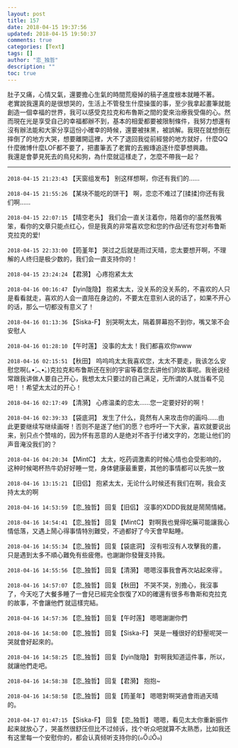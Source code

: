 ```yaml
---
layout: post
title: 157
date: 2018-04-15 19:37:56
updated: 2018-04-15 19:50:37
comments: true
categories: [Text]
tags: []
author: "恋_独哲"
description: ""
toc: true
---
```


<p dir="ltr"  >肚子又痛，心情又氣，還要擔心生氣的時間荒廢掉的稿子進度根本就睡不著。<br />老實說我還真的是很想哭的，生活上不管發生什麼操蛋的事，至少我拿起畫筆就能創造一個幸福的世界，我可以感受克拉克和布魯斯之間的愛來治療我受傷的心。然而現在光是享受自己的幸福都辦不到，基本的相愛都要被限制條件，我努力想還有沒有辦法能和大家分享這份小確幸的時候，還要被抹黑，被誤解。我現在就想倒在摔倒了的地方大哭，想要離開這裡，大不了退回我從前經營的地方就好，什麼QQ什麼微博什麼LOF都不要了，把畫筆丟了老實的去搬瑼追逐什麼夢想興趣。<br />我還是會夢見死去的鳥兒和狗，為什麼就這樣走了，怎麼不帶我一起？<br /></p>

---

`2018-04-15 21:23:43` 【天窗组发布】 别这样想啊，你还有我们的……

`2018-04-15 21:55:26` 【某块不能吃的饼干】 啊，恋恋不难过了[揉揉]你还有我们啊……

`2018-04-15 22:07:15` 【晴空老头】 我们会一直关注着你，陪着你的!虽然我嘴笨，看你的文章只能点红心，但是我真的非常喜欢您和您的作品!还有您对布鲁斯克拉克的爱!

`2018-04-15 22:33:00` 【筠堇年】 哭过之后就是雨过天晴，恋太要想开啊，不理解的人终归是极少数的，我们会一直支持你的！

`2018-04-15 23:24:24` 【君漪】 心疼抱紧太太

`2018-04-16 00:16:47` 【lyin陇隐】 抱紧太太，没关系的没关系的，不喜欢的人只是看看就走，喜欢的人会一直陪在身边的，不要太在意别人说的话了，如果不开心的话，那么一切都没有意义了！

`2018-04-16 01:13:36` 【Siska-F】 别哭啊太太，隔着屏幕抱不到你，嘴又笨不会安慰人

`2018-04-16 01:28:10` 【午时莲】 没事的太太！我们都喜欢你www

`2018-04-16 02:15:51` 【秋田】 呜呜呜太太我喜欢您，太太不要走，我该怎么安慰您啊(｡•́︿•̀｡)克拉克和布鲁斯还在别的宇宙等着您去讲他们的故事呢。我爸说经常跟我讲做人要自己开心，我想太太只要过的自己满足，无所谓的人就当看不见吧！！希望太太过的开心！

`2018-04-16 02:17:49` 【清漪】 心疼温柔的恋太……您一定要好好的啊！

`2018-04-16 02:39:33` 【袋底洞】 发生了什么，竟然有人来攻击你的画吗……由此更要继续写继续画呀！否则不是遂了他们的愿？也呼吁一下大家，喜欢就要说出来，别只点个赞啥的，因为怀有恶意的人是绝对不吝于付诸文字的，怎能让他们的声音淹没我们的？

`2018-04-16 04:20:34` 【MintC】 太太，吃药调激素的时候心情也会受影响的，这种时候喝杯热牛奶好好睡一觉，身体健康最重要，其他的事情都可以先放一放

`2018-04-16 13:15:21` 【旧侣】 抱紧太太，无论什么时候还有我们在啊，我会支持太太的啊

`2018-04-16 14:53:59` 【恋\_独哲】 回复【旧侣】 沒事的XDDD我就是鬧鬧情緒。

`2018-04-16 14:54:41` 【恋\_独哲】 回复【MintC】 對啊我也覺得吃藥可能讓我心情低落，又遇上鬧心得事情特別難受，不過都好了今天會早點睡。

`2018-04-16 14:55:34` 【恋\_独哲】 回复【袋底洞】 沒有啦沒有人攻擊我的畫，只是遇到太多不順心難免有些疲倦。也謝謝你發聲支持我。

`2018-04-16 14:55:56` 【恋\_独哲】 回复【清漪】 嗯嗯沒事我會再次站起來得˙。

`2018-04-16 14:57:07` 【恋\_独哲】 回复【秋田】 不哭不哭，別擔心，我沒事了，今天吃了大餐多睡了一會兒已經完全恢復了XD的確還有很多布魯斯和克拉克的故事，不會讓他們˙就這樣完結。

`2018-04-16 14:57:36` 【恋\_独哲】 回复【午时莲】 嗯嗯謝謝你們

`2018-04-16 14:58:00` 【恋\_独哲】 回复【Siska-F】 哭是一種很好的舒壓呢哭一哭就會好起來的。

`2018-04-16 14:58:25` 【恋\_独哲】 回复【lyin陇隐】 對啊我知道這件事，所以，就讓他們走吧。

`2018-04-16 14:58:38` 【恋\_独哲】 回复【君漪】 抱抱~

`2018-04-16 14:58:58` 【恋\_独哲】 回复【筠堇年】 嗯嗯對啊哭過會雨過天晴的。

`2018-04-17 01:47:15` 【Siska-F】 回复【恋\_独哲】 嗯嗯，看见太太你重新振作起来就放心了，哭虽然很舒压但比不过倾诉，找个听众吧就算不太熟悉，比如我还有这里每一个安慰你的，都会认真倾听支持你的(๑Ő௰Ő๑)
